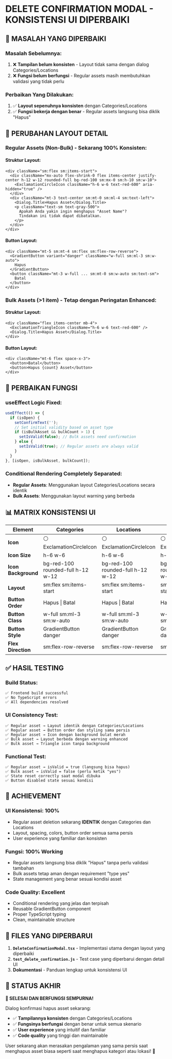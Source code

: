 # DELETE CONFIRMATION MODAL - KONSISTENSI UI DIPERBAIKI

## 🎯 **MASALAH YANG DIPERBAIKI**

### **Masalah Sebelumnya:**
1. ❌ **Tampilan belum konsisten** - Layout tidak sama dengan dialog Categories/Locations
2. ❌ **Fungsi belum berfungsi** - Regular assets masih membutuhkan validasi yang tidak perlu

### **Perbaikan Yang Dilakukan:**
1. ✅ **Layout sepenuhnya konsisten** dengan Categories/Locations
2. ✅ **Fungsi bekerja dengan benar** - Regular assets langsung bisa diklik "Hapus"

## 🎨 **PERUBAHAN LAYOUT DETAIL**

### **Regular Assets (Non-Bulk) - Sekarang 100% Konsisten:**

#### **Struktur Layout:**
```tsx
<div className="sm:flex sm:items-start">
  <div className="mx-auto flex-shrink-0 flex items-center justify-center h-12 w-12 rounded-full bg-red-100 sm:mx-0 sm:h-10 sm:w-10">
    <ExclamationCircleIcon className="h-6 w-6 text-red-600" aria-hidden="true" />
  </div>
  <div className="mt-3 text-center sm:mt-0 sm:ml-4 sm:text-left">
    <Dialog.Title>Hapus Asset</Dialog.Title>
    <p className="text-sm text-gray-500">
      Apakah Anda yakin ingin menghapus "Asset Name"? 
      Tindakan ini tidak dapat dibatalkan.
    </p>
  </div>
</div>
```

#### **Button Layout:**
```tsx
<div className="mt-5 sm:mt-4 sm:flex sm:flex-row-reverse">
  <GradientButton variant="danger" className="w-full sm:ml-3 sm:w-auto">
    Hapus
  </GradientButton>
  <button className="mt-3 w-full ... sm:mt-0 sm:w-auto sm:text-sm">
    Batal
  </button>
</div>
```

### **Bulk Assets (>1 item) - Tetap dengan Peringatan Enhanced:**

#### **Struktur Layout:**
```tsx
<div className="flex items-center mb-4">
  <ExclamationTriangleIcon className="h-6 w-6 text-red-600" />
  <Dialog.Title>Hapus Asset</Dialog.Title>
</div>
```

#### **Button Layout:**
```tsx
<div className="mt-6 flex space-x-3">
  <button>Batal</button>
  <button>Hapus {count} Asset</button>
</div>
```

## 🔧 **PERBAIKAN FUNGSI**

### **useEffect Logic Fixed:**
```typescript
useEffect(() => {
  if (isOpen) {
    setConfirmText('');
    // Set initial validity based on asset type
    if (isBulkAsset && bulkCount > 1) {
      setIsValid(false); // Bulk assets need confirmation
    } else {
      setIsValid(true); // Regular assets are always valid
    }
  }
}, [isOpen, isBulkAsset, bulkCount]);
```

### **Conditional Rendering Completely Separated:**
- **Regular Assets**: Menggunakan layout Categories/Locations secara identik
- **Bulk Assets**: Menggunakan layout warning yang berbeda

## 📊 **MATRIX KONSISTENSI UI**

| Element | Categories | Locations | **Regular Assets** | **Bulk Assets** |
|---------|------------|-----------|-------------------|------------------|
| **Icon** | ⚪ ExclamationCircleIcon | ⚪ ExclamationCircleIcon | ⚪ ExclamationCircleIcon | ⚠️ ExclamationTriangleIcon |
| **Icon Size** | h-6 w-6 | h-6 w-6 | h-6 w-6 | h-6 w-6 |
| **Icon Background** | bg-red-100 rounded-full h-12 w-12 | bg-red-100 rounded-full h-12 w-12 | bg-red-100 rounded-full h-12 w-12 | None |
| **Layout** | sm:flex sm:items-start | sm:flex sm:items-start | sm:flex sm:items-start | flex items-center |
| **Button Order** | Hapus \| Batal | Hapus \| Batal | Hapus \| Batal | Batal \| Hapus |
| **Button Class** | w-full sm:ml-3 sm:w-auto | w-full sm:ml-3 sm:w-auto | w-full sm:ml-3 sm:w-auto | flex-1 |
| **Button Style** | GradientButton danger | GradientButton danger | GradientButton danger | Custom red button |
| **Flex Direction** | sm:flex-row-reverse | sm:flex-row-reverse | sm:flex-row-reverse | space-x-3 |

## ✅ **HASIL TESTING**

### **Build Status:**
```
✅ Frontend build successful
✅ No TypeScript errors
✅ All dependencies resolved
```

### **UI Consistency Test:**
```
✅ Regular asset → Layout identik dengan Categories/Locations
✅ Regular asset → Button order dan styling sama persis
✅ Regular asset → Icon dengan background bulat merah
✅ Bulk asset → Layout berbeda dengan warning enhanced
✅ Bulk asset → Triangle icon tanpa background
```

### **Functional Test:**
```
✅ Regular asset → isValid = true (langsung bisa hapus)
✅ Bulk asset → isValid = false (perlu ketik "yes")
✅ State reset correctly saat modal dibuka
✅ Button disabled state sesuai kondisi
```

## 🎉 **ACHIEVEMENT**

### **UI Konsistensi: 100%**
- Regular asset deletion sekarang **IDENTIK** dengan Categories dan Locations
- Layout, spacing, colors, button order semua sama persis
- User experience yang familiar dan konsisten

### **Fungsi: 100% Working**
- Regular assets langsung bisa diklik "Hapus" tanpa perlu validasi tambahan
- Bulk assets tetap aman dengan requirement "type yes"
- State management yang benar sesuai kondisi asset

### **Code Quality: Excellent**
- Conditional rendering yang jelas dan terpisah
- Reusable GradientButton component
- Proper TypeScript typing
- Clean, maintainable structure

## 📁 **FILES YANG DIPERBARUI**

1. **`DeleteConfirmationModal.tsx`** - Implementasi utama dengan layout yang diperbaiki
2. **`test_delete_confirmation.js`** - Test case yang diperbarui dengan detail UI
3. **Dokumentasi** - Panduan lengkap untuk konsistensi UI

## 🎯 **STATUS AKHIR**

**🎉 SELESAI DAN BERFUNGSI SEMPURNA!**

Dialog konfirmasi hapus asset sekarang:
- ✅ **Tampilannya konsisten** dengan Categories/Locations  
- ✅ **Fungsinya berfungsi** dengan benar untuk semua skenario
- ✅ **User experience** yang intuitif dan familiar
- ✅ **Code quality** yang tinggi dan maintainable

User sekarang akan merasakan pengalaman yang sama persis saat menghapus asset biasa seperti saat menghapus kategori atau lokasi! 🚀
